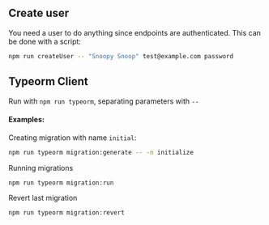 ## Create user

You need a user to do anything since endpoints are authenticated. This can be done with a script:

```bash
npm run createUser -- "Snoopy Snoop" test@example.com password
```

## Typeorm Client

Run with `npm run typeorm`, separating parameters with `--`

#### Examples:

Creating migration with name `initial`:

```bash
npm run typeorm migration:generate -- -n initialize
```

Running migrations

```bash
npm run typeorm migration:run
```

Revert last migration

```bash
npm run typeorm migration:revert
```
